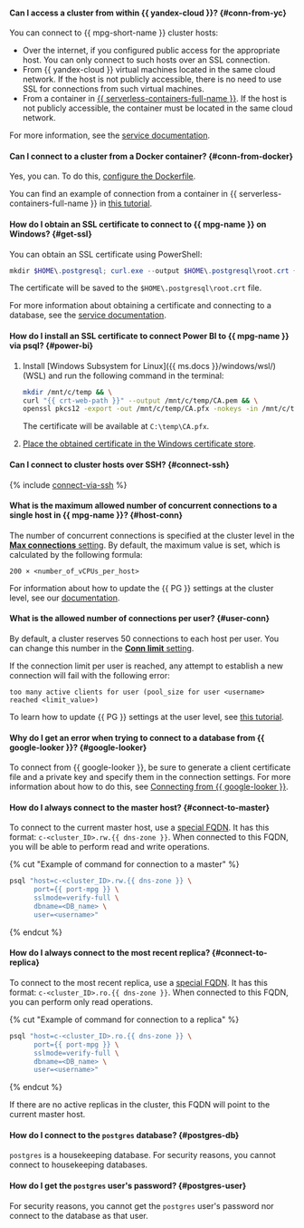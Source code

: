 #### Can I access a cluster from within {{ yandex-cloud }}? {#conn-from-yc}

You can connect to {{ mpg-short-name }} cluster hosts:
* Over the internet, if you configured public access for the appropriate host. You can only connect to such hosts over an SSL connection.
* From {{ yandex-cloud }} virtual machines located in the same cloud network. If the host is not publicly accessible, there is no need to use SSL for connections from such virtual machines.
* From a container in [{{ serverless-containers-full-name }}](../../serverless-containers/concepts/index.md). If the host is not publicly accessible, the container must be located in the same cloud network.

For more information, see the [service documentation](../../managed-postgresql/operations/connect.md).

#### Can I connect to a cluster from a Docker container? {#conn-from-docker}

Yes, you can. To do this, [configure the Dockerfile](../../managed-postgresql/operations/connect.md#connection-docker).

You can find an example of connection from a container in {{ serverless-containers-full-name }} in [this tutorial](../../serverless-containers/tutorials/pg-connect.md).

#### How do I obtain an SSL certificate to connect to {{ mpg-name }} on Windows? {#get-ssl}

You can obtain an SSL certificate using PowerShell:

```powershell
mkdir $HOME\.postgresql; curl.exe --output $HOME\.postgresql\root.crt {{ crt-web-path }}
```

The certificate will be saved to the `$HOME\.postgresql\root.crt` file.

For more information about obtaining a certificate and connecting to a database, see the [service documentation](../../managed-postgresql/operations/connect.md).

#### How do I install an SSL certificate to connect Power BI to {{ mpg-name }} via psql? {#power-bi}

1. Install [Windows Subsystem for Linux]({{ ms.docs }}/windows/wsl/) (WSL) and run the following command in the terminal:

   ```bash
   mkdir /mnt/c/temp && \
   curl "{{ crt-web-path }}" --output /mnt/c/temp/CA.pem && \
   openssl pkcs12 -export -out /mnt/c/temp/CA.pfx -nokeys -in /mnt/c/temp/CA.pem
   ```

   The certificate will be available at `C:\temp\CA.pfx`.

1. [Place the obtained certificate in the Windows certificate store](https://docs.microsoft.com/en-us/skype-sdk/sdn/articles/installing-the-trusted-root-certificate).

#### Can I connect to cluster hosts over SSH? {#connect-ssh}

{% include [connect-via-ssh](../../_includes/mdb/connect-via-ssh.md) %}

#### What is the maximum allowed number of concurrent connections to a single host in {{ mpg-name }}? {#host-conn}

The number of concurrent connections is specified at the cluster level in the [**Max connections** setting](../../managed-postgresql/concepts/settings-list.md#setting-max-connections). By default, the maximum value is set, which is calculated by the following formula:

```text
200 × <number_of_vCPUs_per_host>
```

For information about how to update the {{ PG }} settings at the cluster level, see our [documentation](../../managed-postgresql/operations/update.md#change-postgresql-config).

#### What is the allowed number of connections per user? {#user-conn}

By default, a cluster reserves 50 connections to each host per user. You can change this number in the [**Conn limit** setting](../../managed-postgresql/concepts/settings-list.md#setting-conn-limit).

If the connection limit per user is reached, any attempt to establish a new connection will fail with the following error:

```text
too many active clients for user (pool_size for user <username> reached <limit_value>)
```

To learn how to update {{ PG }} settings at the user level, see [this tutorial](../../managed-postgresql/operations/cluster-users.md#update-settings).

#### Why do I get an error when trying to connect to a database from {{ google-looker }}? {#google-looker}

To connect from {{ google-looker }}, be sure to generate a client certificate file and a private key and specify them in the connection settings. For more information about how to do this, see [Connecting from {{ google-looker }}](../../managed-postgresql/operations/connect.md#connection-google-looker).

#### How do I always connect to the master host? {#connect-to-master}

To connect to the current master host, use a [special FQDN](../../managed-postgresql/operations/connect.md#special-fqdns). It has this format: `c-<cluster_ID>.rw.{{ dns-zone }}`. When connected to this FQDN, you will be able to perform read and write operations.

{% cut "Example of command for connection to a master" %}

  ```bash
  psql "host=c-<cluster_ID>.rw.{{ dns-zone }} \
        port={{ port-mpg }} \
        sslmode=verify-full \
        dbname=<DB_name> \
        user=<username>"
  ```

{% endcut %}

#### How do I always connect to the most recent replica? {#connect-to-replica}

To connect to the most recent replica, use a [special FQDN](../../managed-postgresql/operations/connect.md#special-fqdns). It has this format: `c-<cluster_ID>.ro.{{ dns-zone }}`. When connected to this FQDN, you can perform only read operations. 

{% cut "Example of command for connection to a replica" %}

```bash
psql "host=c-<cluster_ID>.ro.{{ dns-zone }} \
      port={{ port-mpg }} \
      sslmode=verify-full \
      dbname=<DB_name> \
      user=<username>"
```

{% endcut %}

If there are no active replicas in the cluster, this FQDN will point to the current master host.

#### How do I connect to the `postgres` database? {#postgres-db}

`postgres` is a housekeeping database. For security reasons, you cannot connect to housekeeping databases.

#### How do I get the `postgres` user's password? {#postgres-user}

For security reasons, you cannot get the `postgres` user's password nor connect to the database as that user.
